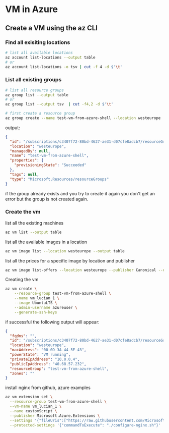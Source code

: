 # VM in Azure

## Create a VM using the az CLI

### Find all exisiting locations

```bash
# list all available locations
az account list-locations --output table
# or
az account list-locations -o tsv | cut -f 4 -d $'\t'
```

### List all existing groups

```bash
# list all resource groups
az group list --output table
# or 
az group list --output tsv  | cut -f4,2 -d $'\t' 
```

```bash
# first create a resource group
az group create --name test-vm-from-azure-shell --location westeurope
```
output:

```json
{
  "id": "/subscriptions/c3407f72-80bd-4627-ae31-d07cfe8adcb7/resourceGroups/test-vm-from-azure-shell",
  "location": "westeurope",
  "managedBy": null,
  "name": "test-vm-from-azure-shell",
  "properties": {
    "provisioningState": "Succeeded"
  },
  "tags": null,
  "type": "Microsoft.Resources/resourceGroups"
}
```

if the group already exists and you try to create it again you don't get an error but the group is not created again.

### Create the vm

list all the existing machines

```bash
az vm list --output table
```

list all the available images in a location

```bash
az vm image list --location westeurope --output table
```

list all the prices for a specific image by location and publisher

```bash
az vm image list-offers --location westeurope --publisher Canonical --output table
```

Creating the vm

```bash
az vm create \
    --resource-group test-vm-from-azure-shell \
    --name vm_lucian_1 \
    --image UbuntuLTS \
    --admin-username azureuser \
    --generate-ssh-keys
```

if successful the following output will appear:

```json
{
  "fqdns": "",
  "id": "/subscriptions/c3407f72-80bd-4627-ae31-d07cfe8adcb7/resourceGroups/test-vm-from-azure-shell/providers/Microsoft.Compute/virtualMachines/vm_lucian_1",
  "location": "westeurope",
  "macAddress": "00-0D-3A-44-5E-43",
  "powerState": "VM running",
  "privateIpAddress": "10.0.0.4",
  "publicIpAddress": "40.68.57.232",
  "resourceGroup": "test-vm-from-azure-shell",
  "zones": ""
}
```
install nginx from github, azure examples

```bash 
az vm extension set \
  --resource-group test-vm-from-azure-shell \
  --vm-name vm_lucian_1 \
  --name customScript \
  --publisher Microsoft.Azure.Extensions \
  --settings '{"fileUris":["https://raw.githubusercontent.com/MicrosoftDocs/mslearn-welcome-to-azure/master/configure-nginx.sh"]}' \
  --protected-settings '{"commandToExecute": "./configure-nginx.sh"}'
```

